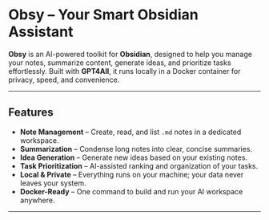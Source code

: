 # Obsy – Your Smart Obsidian Assistant

**Obsy** is an AI-powered toolkit for **Obsidian**, designed to help you manage your notes, summarize content, generate ideas, and prioritize tasks effortlessly. Built with **GPT4All**, it runs locally in a Docker container for privacy, speed, and convenience.  

---

## Features

- **Note Management** – Create, read, and list `.md` notes in a dedicated workspace.  
- **Summarization** – Condense long notes into clear, concise summaries.  
- **Idea Generation** – Generate new ideas based on your existing notes.  
- **Task Prioritization** – AI-assisted ranking and organization of your tasks.  
- **Local & Private** – Everything runs on your machine; your data never leaves your system.  
- **Docker-Ready** – One command to build and run your AI workspace anywhere.  

---